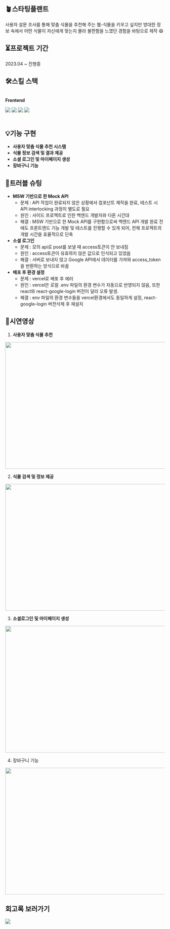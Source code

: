 ## 🪴스타팅플랜트
사용자 설문 조사를 통해 맞춤 식물을 추천해 주는 웹-식물을 키우고 싶지만 방대한 정보 속에서 어떤 식물이 자신에게 맞는지 몰라 불편함을 느꼈던 경험을 바탕으로 제작 :smile:

## ⏳프로젝트 기간 
2023.04 ~ 진행중

## 🛠️스킬 스택 
<div style="display:flex; flex-direction:column; align-items:flex-start;">
    <p><strong>Frontend</strong></p>
    <div>
        <img src="https://img.shields.io/badge/React-61DAFB?style=flat-square&logo=React&logoColor=white">
        <img src="https://img.shields.io/badge/Recoil-3578E5?style=flat-square&logo=Recoil&logoColor=white"> 
        <img src="https://img.shields.io/badge/Swiper-6332F6?style=flat-square&logo=Swiper&logoColor=white"> 
        <img src="https://img.shields.io/badge/Vercel-000000?style=flat-square&logo=Vercel&logoColor=white"> 
    </div><br/>
</div>

## 💡기능 구현
* **사용자 맞춤 식물 추천 시스템**
* **식물 정보 검색 및 결과 제공**
* **소셜 로그인 및 마이페이지 생성**
* **장바구니 기능**


## 📌트러블 슈팅
* **MSW 기반으로 한 Mock API**
  * 문제 :  API 작업이 완료되지 않은 상황에서 컴포넌트 제작을 완료, 테스트 시 API interlocking 과정이 별도로 필요
  * 원인 : 사이드 프로젝트로 인한 백엔드 개발자와 다른 시간대
  * 해결 : MSW 기반으로 한 Mock API를 구현함으로써 백엔드 API 개발 완료 전에도 프론트엔드 기능 개발 및 테스트를 진행할 수 있게 되어, 전체 프로젝트의 개발 시간을 효율적으로 단축
* **소셜 로그인**
  * 문제 :  모의 api로 post를 보낼 때 access토큰이 안 보내짐
  * 원인 : access토큰이 유효하지 않은 값으로 인식되고 있었음
  * 해결 : 서버로 보내지 않고 Google API에서 데이터를 가져와 access_token을 반환하는 방식으로 바꿈
* **배포 후 환경 설정**
  * 문제 : vercel로 배포 후 에러
  * 원인 : vercel은 로컬 .env 파일의 환경 변수가 자동으로 반영되지 않음, 또한 react와 react-google-login 버전이 달라 오류 발생.
  * 해결 : env 파일의 환경 변수들을 vercel환경에서도 동일하게 설정, react-google-login 버전삭제 후 재설치

## 📌시연영상 
 1. **사용자 맞춤 식물 추천** 
<p align="left">
  <img src="https://github.com/doyi0107/starting_plant/assets/93458143/bec55871-f40b-4f0f-814f-0420b6f19df1" width="700" height="400">
</p>

 2. **식물 검색 및 정보 제공**
<p align="left">
  <img src="https://github.com/doyi0107/starting_plant/assets/93458143/6914abb6-3738-4508-85bc-26da6c59773a" width="700" height="400">
</p>

 3. **소셜로그인 및 마이페이지 생성**
<p align="left">
  <img src="https://github.com/doyi0107/starting_plant/assets/93458143/da457bdc-e705-431d-b26e-05134de6efb5" width="700" height="400">
</p>

 4. 장바구니 기능
<p align="left">
  <img src="https://github.com/doyi0107/starting_plant/assets/93458143/82bdb5b6-72d0-44ed-ad50-1fc53f0932be" width="700" height="400">
</p>

## 회고록 보러가기 
 <a href="https://2-doooo-2.tistory.com/170">
      <img src="https://img.shields.io/badge/Tistory-E74C3C?style=flat-square&logo=tistory&logoColor=white"> 
 </a>




